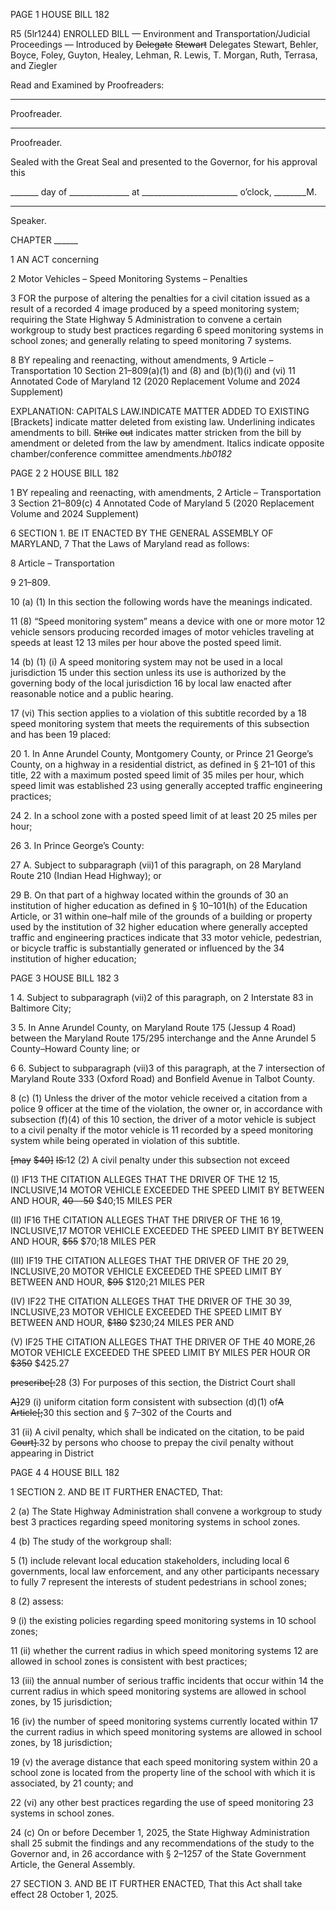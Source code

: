 PAGE 1
HOUSE BILL 182

R5 (5lr1244)
ENROLLED BILL
— Environment and Transportation/Judicial Proceedings —
Introduced by ~~Delegate~~ ~~Stewart~~ Delegates Stewart, Behler, Boyce, Foley, Guyton,
Healey, Lehman, R. Lewis, T. Morgan, Ruth, Terrasa, and Ziegler

Read and Examined by Proofreaders:

_______________________________________________
Proofreader.
_______________________________________________
Proofreader.

Sealed with the Great Seal and presented to the Governor, for his approval this

_______ day of _______________ at ________________________ o’clock, ________M.

______________________________________________
Speaker.

CHAPTER ______

1 AN ACT concerning

2 Motor Vehicles – Speed Monitoring Systems – Penalties

3 FOR the purpose of altering the penalties for a civil citation issued as a result of a recorded
4 image produced by a speed monitoring system; requiring the State Highway
5 Administration to convene a certain workgroup to study best practices regarding
6 speed monitoring systems in school zones; and generally relating to speed monitoring
7 systems.

8 BY repealing and reenacting, without amendments,
9 Article – Transportation
10 Section 21–809(a)(1) and (8) and (b)(1)(i) and (vi)
11 Annotated Code of Maryland
12 (2020 Replacement Volume and 2024 Supplement)

EXPLANATION: CAPITALS LAW.INDICATE MATTER ADDED TO EXISTING
[Brackets] indicate matter deleted from existing law.
Underlining indicates amendments to bill.
~~Strike~~ ~~out~~ indicates matter stricken from the bill by amendment or deleted from the law by
amendment.
Italics indicate opposite chamber/conference committee amendments.*hb0182*

PAGE 2
2 HOUSE BILL 182

1 BY repealing and reenacting, with amendments,
2 Article – Transportation
3 Section 21–809(c)
4 Annotated Code of Maryland
5 (2020 Replacement Volume and 2024 Supplement)

6 SECTION 1. BE IT ENACTED BY THE GENERAL ASSEMBLY OF MARYLAND,
7 That the Laws of Maryland read as follows:

8 Article – Transportation

9 21–809.

10 (a) (1) In this section the following words have the meanings indicated.

11 (8) “Speed monitoring system” means a device with one or more motor
12 vehicle sensors producing recorded images of motor vehicles traveling at speeds at least 12
13 miles per hour above the posted speed limit.

14 (b) (1) (i) A speed monitoring system may not be used in a local jurisdiction
15 under this section unless its use is authorized by the governing body of the local jurisdiction
16 by local law enacted after reasonable notice and a public hearing.

17 (vi) This section applies to a violation of this subtitle recorded by a
18 speed monitoring system that meets the requirements of this subsection and has been
19 placed:

20 1. In Anne Arundel County, Montgomery County, or Prince
21 George’s County, on a highway in a residential district, as defined in § 21–101 of this title,
22 with a maximum posted speed limit of 35 miles per hour, which speed limit was established
23 using generally accepted traffic engineering practices;

24 2. In a school zone with a posted speed limit of at least 20
25 miles per hour;

26 3. In Prince George’s County:

27 A. Subject to subparagraph (vii)1 of this paragraph, on
28 Maryland Route 210 (Indian Head Highway); or

29 B. On that part of a highway located within the grounds of
30 an institution of higher education as defined in § 10–101(h) of the Education Article, or
31 within one–half mile of the grounds of a building or property used by the institution of
32 higher education where generally accepted traffic and engineering practices indicate that
33 motor vehicle, pedestrian, or bicycle traffic is substantially generated or influenced by the
34 institution of higher education;

PAGE 3
HOUSE BILL 182 3

1 4. Subject to subparagraph (vii)2 of this paragraph, on
2 Interstate 83 in Baltimore City;

3 5. In Anne Arundel County, on Maryland Route 175 (Jessup
4 Road) between the Maryland Route 175/295 interchange and the Anne Arundel
5 County–Howard County line; or

6 6. Subject to subparagraph (vii)3 of this paragraph, at the
7 intersection of Maryland Route 333 (Oxford Road) and Bonfield Avenue in Talbot County.

8 (c) (1) Unless the driver of the motor vehicle received a citation from a police
9 officer at the time of the violation, the owner or, in accordance with subsection (f)(4) of this
10 section, the driver of a motor vehicle is subject to a civil penalty if the motor vehicle is
11 recorded by a speed monitoring system while being operated in violation of this subtitle.

~~[may~~ ~~$40]~~ ~~IS:~~12 (2) A civil penalty under this subsection not exceed

(I) IF13 THE CITATION ALLEGES THAT THE DRIVER OF THE
12 15, INCLUSIVE,14 MOTOR VEHICLE EXCEEDED THE SPEED LIMIT BY BETWEEN AND
HOUR, ~~$40~~ ~~$50~~ $40;15 MILES PER

(II) IF16 THE CITATION ALLEGES THAT THE DRIVER OF THE
16 19, INCLUSIVE,17 MOTOR VEHICLE EXCEEDED THE SPEED LIMIT BY BETWEEN AND
HOUR, ~~$55~~ $70;18 MILES PER

(III) IF19 THE CITATION ALLEGES THAT THE DRIVER OF THE
20 29, INCLUSIVE,20 MOTOR VEHICLE EXCEEDED THE SPEED LIMIT BY BETWEEN AND
HOUR, ~~$95~~ $120;21 MILES PER

(IV) IF22 THE CITATION ALLEGES THAT THE DRIVER OF THE
30 39, INCLUSIVE,23 MOTOR VEHICLE EXCEEDED THE SPEED LIMIT BY BETWEEN AND
HOUR, ~~$180~~ $230;24 MILES PER AND

(V) IF25 THE CITATION ALLEGES THAT THE DRIVER OF THE
40 MORE,26 MOTOR VEHICLE EXCEEDED THE SPEED LIMIT BY MILES PER HOUR OR
~~$350~~ $425.27

~~prescribe[:~~28 (3) For purposes of this section, the District Court shall

~~A]~~29 (i) uniform citation form consistent with subsection (d)(1) of~~A~~
~~Article[;~~30 this section and § 7–302 of the Courts and

31 (ii) A civil penalty, which shall be indicated on the citation, to be paid
~~Court].~~32 by persons who choose to prepay the civil penalty without appearing in District

PAGE 4
4 HOUSE BILL 182

1 SECTION 2. AND BE IT FURTHER ENACTED, That:

2 (a) The State Highway Administration shall convene a workgroup to study best
3 practices regarding speed monitoring systems in school zones.

4 (b) The study of the workgroup shall:

5 (1) include relevant local education stakeholders, including local
6 governments, local law enforcement, and any other participants necessary to fully
7 represent the interests of student pedestrians in school zones;

8 (2) assess:

9 (i) the existing policies regarding speed monitoring systems in
10 school zones;

11 (ii) whether the current radius in which speed monitoring systems
12 are allowed in school zones is consistent with best practices;

13 (iii) the annual number of serious traffic incidents that occur within
14 the current radius in which speed monitoring systems are allowed in school zones, by
15 jurisdiction;

16 (iv) the number of speed monitoring systems currently located within
17 the current radius in which speed monitoring systems are allowed in school zones, by
18 jurisdiction;

19 (v) the average distance that each speed monitoring system within
20 a school zone is located from the property line of the school with which it is associated, by
21 county; and

22 (vi) any other best practices regarding the use of speed monitoring
23 systems in school zones.

24 (c) On or before December 1, 2025, the State Highway Administration shall
25 submit the findings and any recommendations of the study to the Governor and, in
26 accordance with § 2–1257 of the State Government Article, the General Assembly.

27 SECTION 3. AND BE IT FURTHER ENACTED, That this Act shall take effect
28 October 1, 2025.